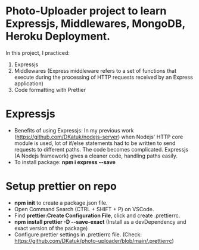 # Photo-Uploader project to learn Expressjs, Middlewares, MongoDB, Heroku Deployment.
In this project, I practiced:
1) Expressjs
2) Middlewares (Express middleware refers to a set of functions that execute during the processing of HTTP requests received by an Express application)
3) Code formatting with Prettier

# Expressjs
- Benefits of using Expressjs: In my previous work (https://github.com/DKatuk/nodejs-server) when Nodejs' HTTP core module is used, lot of if/else statements had to be written to send requests to different paths. The code becomes complicated. Expressjs (A Nodejs framework) gives a cleaner code, handling paths easily.
- To install package: **npm i express --save**

# Setup prettier on repo
- **npm init** to create a package.json file.
- Open Command Search (CTRL + SHIFT + P) on VSCode.
- Find **prettier:Create Configuration File**, click and create .prettierrc.
- **npm install prettier -D --save-exact** (Install as a devDependency and exact version of the package)
- Configure prettier settings in .prettierrc file. (Check: https://github.com/DKatuk/photo-uploader/blob/main/.prettierrc)
